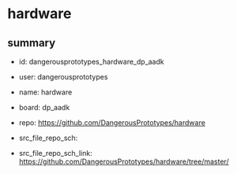# hardware
 
## summary 
* id: dangerousprototypes_hardware_dp_aadk
* user: dangerousprototypes
* name: hardware
* board: dp_aadk
* repo: https://github.com/DangerousPrototypes/hardware



* src_file_repo_sch: 
* src_file_repo_sch_link: https://github.com/DangerousPrototypes/hardware/tree/master/




